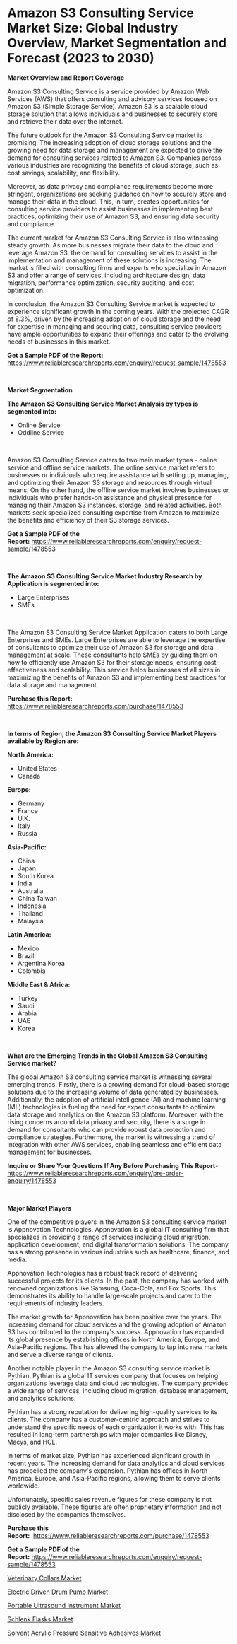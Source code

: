 <p><h1>Amazon S3 Consulting Service Market Size: Global Industry Overview, Market Segmentation and Forecast (2023 to 2030)</h1></p><p><strong>Market Overview and Report Coverage</strong></p>
<p><p>Amazon S3 Consulting Service is a service provided by Amazon Web Services (AWS) that offers consulting and advisory services focused on Amazon S3 (Simple Storage Service). Amazon S3 is a scalable cloud storage solution that allows individuals and businesses to securely store and retrieve their data over the internet.</p><p>The future outlook for the Amazon S3 Consulting Service market is promising. The increasing adoption of cloud storage solutions and the growing need for data storage and management are expected to drive the demand for consulting services related to Amazon S3. Companies across various industries are recognizing the benefits of cloud storage, such as cost savings, scalability, and flexibility.</p><p>Moreover, as data privacy and compliance requirements become more stringent, organizations are seeking guidance on how to securely store and manage their data in the cloud. This, in turn, creates opportunities for consulting service providers to assist businesses in implementing best practices, optimizing their use of Amazon S3, and ensuring data security and compliance.</p><p>The current market for Amazon S3 Consulting Service is also witnessing steady growth. As more businesses migrate their data to the cloud and leverage Amazon S3, the demand for consulting services to assist in the implementation and management of these solutions is increasing. The market is filled with consulting firms and experts who specialize in Amazon S3 and offer a range of services, including architecture design, data migration, performance optimization, security auditing, and cost optimization.</p><p>In conclusion, the Amazon S3 Consulting Service market is expected to experience significant growth in the coming years. With the projected CAGR of 8.3%, driven by the increasing adoption of cloud storage and the need for expertise in managing and securing data, consulting service providers have ample opportunities to expand their offerings and cater to the evolving needs of businesses in this market.</p></p>
<p><strong>Get a Sample PDF of the Report:</strong> <a href="https://www.reliableresearchreports.com/enquiry/request-sample/1478553">https://www.reliableresearchreports.com/enquiry/request-sample/1478553</a></p>
<p>&nbsp;</p>
<p><strong>Market Segmentation</strong></p>
<p><strong>The Amazon S3 Consulting Service Market Analysis by types is segmented into:</strong></p>
<p><ul><li>Online Service</li><li>Oddline Service</li></ul></p>
<p>&nbsp;</p>
<p><p>Amazon S3 Consulting Service caters to two main market types - online service and offline service markets. The online service market refers to businesses or individuals who require assistance with setting up, managing, and optimizing their Amazon S3 storage and resources through virtual means. On the other hand, the offline service market involves businesses or individuals who prefer hands-on assistance and physical presence for managing their Amazon S3 instances, storage, and related activities. Both markets seek specialized consulting expertise from Amazon to maximize the benefits and efficiency of their S3 storage services.</p></p>
<p><strong>Get a Sample PDF of the Report:</strong>&nbsp;<a href="https://www.reliableresearchreports.com/enquiry/request-sample/1478553">https://www.reliableresearchreports.com/enquiry/request-sample/1478553</a></p>
<p>&nbsp;</p>
<p><strong>The Amazon S3 Consulting Service Market Industry Research by Application is segmented into:</strong></p>
<p><ul><li>Large Enterprises</li><li>SMEs</li></ul></p>
<p>&nbsp;</p>
<p><p>The Amazon S3 Consulting Service Market Application caters to both Large Enterprises and SMEs. Large Enterprises are able to leverage the expertise of consultants to optimize their use of Amazon S3 for storage and data management at scale. These consultants help SMEs by guiding them on how to efficiently use Amazon S3 for their storage needs, ensuring cost-effectiveness and scalability. This service helps businesses of all sizes in maximizing the benefits of Amazon S3 and implementing best practices for data storage and management.</p></p>
<p><strong>Purchase this Report:</strong>&nbsp; <a href="https://www.reliableresearchreports.com/purchase/1478553">https://www.reliableresearchreports.com/purchase/1478553</a></p>
<p>&nbsp;</p>
<p><strong>In terms of Region, the Amazon S3 Consulting Service Market Players available by Region are:</strong></p>
<p>
    <p> <strong> North America: </strong>
        <ul>
            <li>United States</li>
            <li>Canada</li>
        </ul>
        </p> 
    <p> <strong> Europe: </strong>
        <ul>
            <li>Germany</li>
            <li>France</li>
            <li>U.K.</li>
            <li>Italy</li>
            <li>Russia</li>
        </ul>
        </p> 
    <p> <strong> Asia-Pacific: </strong>
        <ul>
            <li>China</li>
            <li>Japan</li>
            <li>South Korea</li>
            <li>India</li>
            <li>Australia</li>
            <li>China Taiwan</li>
            <li>Indonesia</li>
            <li>Thailand</li>
            <li>Malaysia</li>
        </ul>
        </p> 
    <p> <strong> Latin America: </strong>
        <ul>
            <li>Mexico</li>
            <li>Brazil</li>
            <li>Argentina Korea</li>
            <li>Colombia</li>
        </ul>
        </p> 
    <p> <strong> Middle East & Africa: </strong>
        <ul>
            <li>Turkey</li>
            <li>Saudi</li>
            <li>Arabia</li>
            <li>UAE</li>
            <li>Korea</li>
        </ul>
    </p>
    </p>
<p>&nbsp;</p>
<p><strong>What are the Emerging Trends in the Global Amazon S3 Consulting Service market?</strong></p>
<p><p>The global Amazon S3 consulting service market is witnessing several emerging trends. Firstly, there is a growing demand for cloud-based storage solutions due to the increasing volume of data generated by businesses. Additionally, the adoption of artificial intelligence (AI) and machine learning (ML) technologies is fueling the need for expert consultants to optimize data storage and analytics on the Amazon S3 platform. Moreover, with the rising concerns around data privacy and security, there is a surge in demand for consultants who can provide robust data protection and compliance strategies. Furthermore, the market is witnessing a trend of integration with other AWS services, enabling seamless and efficient data management for businesses.</p></p>
<p><strong>Inquire or Share Your Questions If Any Before Purchasing This Report</strong>- <a href="https://www.reliableresearchreports.com/enquiry/pre-order-enquiry/1478553">https://www.reliableresearchreports.com/enquiry/pre-order-enquiry/1478553</a></p>
<p>&nbsp;</p>
<p><strong>Major Market Players</strong></p>
<p><p>One of the competitive players in the Amazon S3 consulting service market is Appnovation Technologies. Appnovation is a global IT consulting firm that specializes in providing a range of services including cloud migration, application development, and digital transformation solutions. The company has a strong presence in various industries such as healthcare, finance, and media.</p><p>Appnovation Technologies has a robust track record of delivering successful projects for its clients. In the past, the company has worked with renowned organizations like Samsung, Coca-Cola, and Fox Sports. This demonstrates its ability to handle large-scale projects and cater to the requirements of industry leaders.</p><p>The market growth for Appnovation has been positive over the years. The increasing demand for cloud services and the growing adoption of Amazon S3 has contributed to the company's success. Appnovation has expanded its global presence by establishing offices in North America, Europe, and Asia-Pacific regions. This has allowed the company to tap into new markets and serve a diverse range of clients.</p><p>Another notable player in the Amazon S3 consulting service market is Pythian. Pythian is a global IT services company that focuses on helping organizations leverage data and cloud technologies. The company provides a wide range of services, including cloud migration, database management, and analytics solutions.</p><p>Pythian has a strong reputation for delivering high-quality services to its clients. The company has a customer-centric approach and strives to understand the specific needs of each organization it works with. This has resulted in long-term partnerships with major companies like Disney, Macys, and HCL.</p><p>In terms of market size, Pythian has experienced significant growth in recent years. The increasing demand for data analytics and cloud services has propelled the company's expansion. Pythian has offices in North America, Europe, and Asia-Pacific regions, allowing them to serve clients worldwide.</p><p>Unfortunately, specific sales revenue figures for these company is not publicly available. These figures are often proprietary information and not disclosed by the companies themselves.</p></p>
<p><strong>Purchase this Report:</strong>&nbsp;&nbsp;<a href="https://www.reliableresearchreports.com/purchase/1478553">https://www.reliableresearchreports.com/purchase/1478553</a></p>
<p></p>
<p><strong>Get a Sample PDF of the Report:</strong>&nbsp;<a href="https://www.reliableresearchreports.com/enquiry/request-sample/1478553">https://www.reliableresearchreports.com/enquiry/request-sample/1478553</a></p>
<p><p><a href="https://medium.com/@weave.begin.honor/veterinary-collars-market-size-cagr-trends-2024-2030-1006c65dacef">Veterinary Collars Market</a></p><p><a href="https://www.linkedin.com/pulse/electric-driven-drum-pump-market-size-growth-forecast/">Electric Driven Drum Pump Market</a></p><p><a href="https://www.linkedin.com/pulse/decoding-portable-ultrasound-instrument-market-deep-dive/">Portable Ultrasound Instrument Market</a></p><p><a href="https://medium.com/@truly.fight.must/schlenk-flasks-market-size-cagr-trends-2024-2030-7017e278408e">Schlenk Flasks Market</a></p><p><a href="https://www.linkedin.com/pulse/solvent-acrylic-pressure-sensitive-adhesives-market-size/">Solvent Acrylic Pressure Sensitive Adhesives Market</a></p></p>